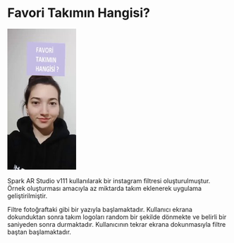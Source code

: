 # Favori Takımın Hangisi?

![GitHub Logo](/spor.jfif)

Spark AR Studio v111 kullanılarak bir instagram filtresi oluşturulmuştur. Örnek oluşturması amacıyla az miktarda takım eklenerek uygulama geliştirilmiştir. 

Filtre fotoğraftaki gibi bir yazıyla başlamaktadır. Kullanıcı ekrana dokunduktan sonra takım logoları random bir şekilde dönmekte ve belirli bir saniyeden sonra durmaktadır. Kullanıcının tekrar ekrana dokunmasıyla filtre baştan başlamaktadır.
